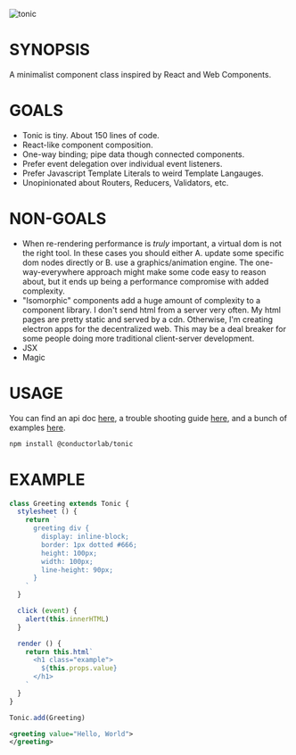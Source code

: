 ![tonic](https://github.com/hxoht/tonic/raw/addimage/readme-tonic.png)

# SYNOPSIS
A minimalist component class inspired by React and Web Components.

# GOALS
- Tonic is tiny. About 150 lines of code.
- React-like component composition.
- One-way binding; pipe data though connected components.
- Prefer event delegation over individual event listeners.
- Prefer Javascript Template Literals to weird Template Langauges.
- Unopinionated about Routers, Reducers, Validators, etc.

# NON-GOALS
- When re-rendering performance is *truly* important, a virtual dom is
not the right tool. In these cases you should either A. update some
specific dom nodes directly or B. use a graphics/animation engine. The
one-way-everywhere approach might make some code easy to reason about,
but it ends up being a performance compromise with added complexity.
- "Isomorphic" components add a huge amount of complexity to a component
library. I don't send html from a server very often. My html
pages are pretty static and served by a cdn. Otherwise, I'm creating
electron apps for the decentralized web. This may be a deal breaker for
some people doing more traditional client-server development.
- JSX
- Magic

# USAGE
You can find an api doc [here][0], a trouble shooting guide [here][1],
and a bunch of examples [here][2].

```bash
npm install @conductorlab/tonic
```

# EXAMPLE
```js
class Greeting extends Tonic {
  stylesheet () {
    return `
      greeting div {
        display: inline-block;
        border: 1px dotted #666;
        height: 100px;
        width: 100px;
        line-height: 90px;
      }
    `
  }

  click (event) {
    alert(this.innerHTML)
  }

  render () {
    return this.html`
      <h1 class="example">
        ${this.props.value}
      </h1>
    `
  }
}

Tonic.add(Greeting)
```

```xml
<greeting value="Hello, World">
</greeting>
```

[0]:/API.md
[1]:/HELP.md
[2]:https://hxoht.github.io/components
